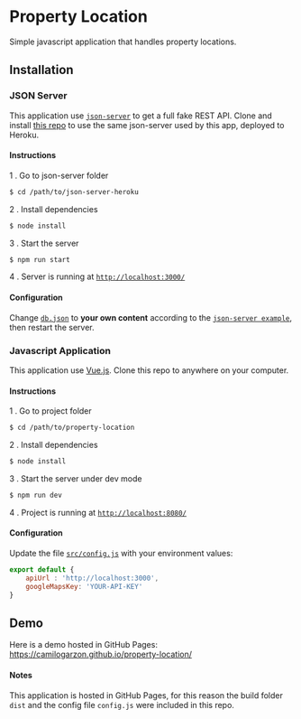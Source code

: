 # Property Location

Simple javascript application that handles property locations.

## Installation

### JSON Server

This application use [`json-server`](https://github.com/typicode/json-server) to get a full fake REST API. Clone and install [this repo](https://github.com/camilogarzon/json-server-heroku) to use the same json-server used by this app, deployed to Heroku.

#### Instructions
1 . Go to json-server folder
```sh
$ cd /path/to/json-server-heroku
```
2 . Install dependencies 
```sh
$ node install
```
3 . Start the server
```sh
$ npm run start
```
4 . Server is running at [`http://localhost:3000/`](http://localhost:3000/)

#### Configuration

Change [`db.json`](https://github.com/camilogarzon/json-server-heroku/blob/master/db.json) to **your own content** according to the [`json-server example`](https://github.com/typicode/json-server#example), then restart the server.

### Javascript Application

This application use [Vue.js](https://vuejs.org/v2/guide/). Clone this repo to anywhere on your computer.


#### Instructions
1 . Go to project folder
```sh
$ cd /path/to/property-location
```
2 . Install dependencies 
```sh
$ node install
```
3 . Start the server under dev mode
```sh
$ npm run dev
```
4 . Project is running at [`http://localhost:8080/`](http://localhost:8080/)

#### Configuration

Update the file [`src/config.js`](https://github.com/camilogarzon/property-location/blob/master/src/config.js) with your environment values:

```javascript
export default {
    apiUrl : 'http://localhost:3000',
    googleMapsKey: 'YOUR-API-KEY'
}
```

## Demo
Here is a demo hosted in GitHub Pages: https://camilogarzon.github.io/property-location/


#### Notes

This application is hosted in GitHub Pages, for this reason the build folder `dist` and the config file `config.js` were included in this repo.


